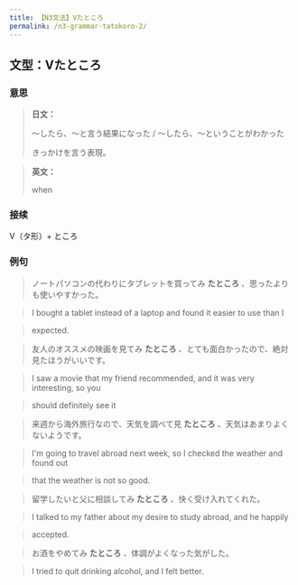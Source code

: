 ```yaml
---
title: 【N3文法】Vたところ
permalink: /n3-grammar-tatokoro-2/
---
```


## 文型：Vたところ

### 意思

> **日文：**
> 
> ～したら、～と言う結果になった / ～したら、～ということがわかった
> 
> きっかけを言う表現。


> **英文：**
> 
> when


### 接续

V（タ形）\+ ところ

### 例句

> ノートパソコンの代わりにタブレットを買ってみ **たところ** 、思ったよりも使いやすかった。

> I bought a tablet instead of a laptop and found it easier to use than I

> expected.

> 友人のオススメの映画を見てみ **たところ** 、とても面白かったので、絶対見たほうがいいです。

> I saw a movie that my friend recommended, and it was very interesting, so you

> should definitely see it

> 来週から海外旅行なので、天気を調べて見 **たところ** 、天気はあまりよくないようです。

> I'm going to travel abroad next week, so I checked the weather and found out

> that the weather is not so good.

> 留学したいと父に相談してみ **たところ** 、快く受け入れてくれた。

> I talked to my father about my desire to study abroad, and he happily

> accepted.

> お酒をやめてみ **たところ** 、体調がよくなった気がした。

> I tried to quit drinking alcohol, and I felt better.

